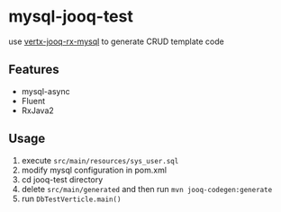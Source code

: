 # mysql-jooq-test

use [vertx-jooq-rx-mysql](https://github.com/jklingsporn/vertx-jooq/tree/master/vertx-jooq-rx-async) to generate CRUD template code

## Features
- mysql-async
- Fluent
- RxJava2
## Usage

1. execute `src/main/resources/sys_user.sql`
2. modify mysql configuration in pom.xml
3. cd jooq-test directory
4. delete `src/main/generated` and then run `mvn jooq-codegen:generate`
5. run `DbTestVerticle.main()`